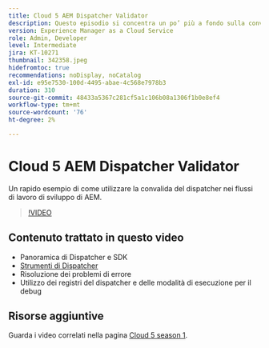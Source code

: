 ```yaml
---
title: Cloud 5 AEM Dispatcher Validator
description: Questo episodio si concentra un po’ più a fondo sulla convalida del dispatcher e sulle sfumature che offre.
version: Experience Manager as a Cloud Service
role: Admin, Developer
level: Intermediate
jira: KT-10271
thumbnail: 342358.jpeg
hidefromtoc: true
recommendations: noDisplay, noCatalog
exl-id: e95e7530-100d-4495-abae-4c568e7978b3
duration: 310
source-git-commit: 48433a5367c281cf5a1c106b08a1306f1b0e8ef4
workflow-type: tm+mt
source-wordcount: '76'
ht-degree: 2%

---
```


# Cloud 5 AEM Dispatcher Validator

Un rapido esempio di come utilizzare la convalida del dispatcher nei flussi di lavoro di sviluppo di AEM.

>[!VIDEO](https://video.tv.adobe.com/v/342358?quality=12&learn=on)

## Contenuto trattato in questo video

+ Panoramica di Dispatcher e SDK
+ [Strumenti di Dispatcher](https://experienceleague.adobe.com/docs/experience-manager-cloud-service/content/implementing/content-delivery/validation-debug.html)
+ Risoluzione dei problemi di errore
+ Utilizzo dei registri del dispatcher e delle modalità di esecuzione per il debug

## Risorse aggiuntive

Guarda i video correlati nella pagina [Cloud 5 season 1](cloud5-season-1.md).
